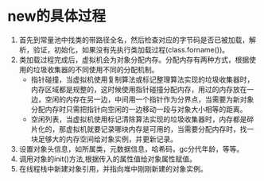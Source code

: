 # new的具体过程



1. 首先到常量池中找类的带路径全名，然后检查对应的字节码是否已被加载，解析，验证，初始化，如果没有先执行类加载过程(class.forname())。
2. 类加载过程完成后，虚拟机会为对象分配内存。分配内存有两种方式，根据使用的垃圾收集器的不同使用不同的分配机制。
   - 指针碰撞，当虚拟机使用复制算法或标记整理算法实现的垃圾收集器时，内存区域都是规整的，这时候使用指针碰撞分配内存，用过的内存放在一边，空闲的内存在另一边，中间用一个指针作为分界点，当需要为新对象分配内存时只需把指针向空闲的一边移动一段与对象大小相等的距离。
   - 空闲列表，当虚拟机使用标记清除算法实现的垃圾收集器时，内存都是碎片化的，那虚拟机就要记录哪块内存是可用的，当需要分配内存时，找一块足够大的内存空间给对象实例，并更新记录。
3. 设置对象头信息，如所属类，元数据信息，哈希码，gc分代年龄，等等。
4. 调用对象的init()方法,根据传入的属性值给对象属性赋值。
5. 在线程栈中新建对象引用，并指向堆中刚刚新建的对象实例。
